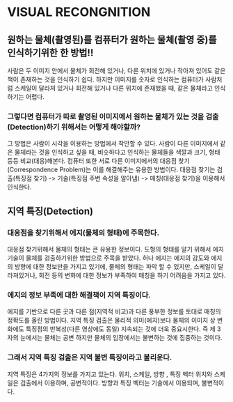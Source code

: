 # VISUAL RECONGNITION

## 원하는 물체(촬영된)를 컴퓨터가 원하는 물체(촬영 중)를 인식하기위한 한 방법!!

사람은 두 이미지 안에서 물체가 회전해 있거나, 다른 위치에 있거나 작아져 있어도 같은 책이 존재하는 것을 인식하기 쉽다.
하지만 이미지를 숫자로 인식하는 컴퓨터가 사람처럼 스케일이 달라져 있거나 회전해 있거나 다른 위치에 존재했을 때, 같은 물체라고 인식하기는 어렵다. 

### 그렇다면 컴퓨터가 따로 촬영된 이미지에서 원하는 물체가 있는 것을 검출(Detection)하기 위해서는 어떻게 해야할까?
그 방법은 사람이 시각을 이용하는 방법에서 착안할 수 있다.
사람이 다른 이미지에서 같은 물체라는 것을 인식하고 싶을 때, 비슷하다고 인식하는 물체들을 색깔과 크기, 형태 등등 비교(대응)해본다. 
컴퓨터 또한 서로 다른 이미지에서의 대응점 찾기(Correspondence Problem)는 이를 해결해주는 유용한 방법이다.
대응점 찾기는 검출(특징점 찾기) -> 기술(특징점 주변 속성을 알아냄) -> 매칭(대응점 찾기)을 이용해서 인식한다.

## 지역 특징(Detection)

### 대응점을 찾기위해서 에지(물체의 형태)에 주목한다.
대응점 찾기위해서 물체의 형태는 큰 유용한 정보이다.
도형의 형태를 알기 위해서 에지 기술이 물체를 검출하기위한 방법으로 주목을 받았다.
허나 에지는 에지의 감도와 에지의 방향에 대한 정보만을 가지고 있기에, 물체의 형태는 파악 할 수 있지만, 스케일이 달라져있거나, 회전 등의 변화에 대한 정보가 부족하여 매칭을 하기 어려움을 가지고 있다.

### 에지의 정보 부족에 대한 해결책이 지역 특징이다.
에지를 기반으로 다른 곳과 다른 점(지역적 비교)과 다른 풍부한 정보를 토대로 매칭의 정확도를 올린 방법이다.
지역 특징 검출은 물리적 의미(에지)보다 물체의 이미지 상 변화에도 특징점의 반복성(다른 영상에도 동일) 지속되는 것에 더욱 중요시한다.
즉 제 3자의 눈에서는 물체는 공변 하지만 물체의 입장에서는 불변하는 것에 집중하는 것이다.
### 그래서 지역 특징 검출은 지역 불변 특징이라고 불리운다.
지역 특징은 4가지의 정보를 가지고 있는다.
위치, 스케일, 방향 , 특징 벡터
위치와 스케일은 검출에서 이용하며, 공변적이다.
방향과 특징 벡터는 기술에서 이용되며, 불변적이다.
